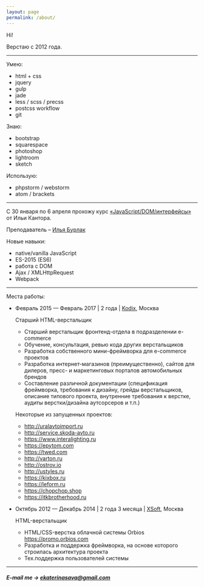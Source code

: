 ```yaml
---
layout: page
permalink: /about/
---
```


Hi!

Верстаю с 2012 года.

---

Умею:

* html + css
* jquery
* gulp
* jade
* less / scss / precss
* postcss workflow
* git

Знаю:

* bootstrap
* squarespace
* photoshop
* lightroom
* sketch

Использую:

* phpstorm / webstorm
* atom / brackets

---

С 30 января по 6 апреля прохожу курс [«JavaScript/DOM/интерфейсы»](https://learn.javascript.ru/courses/js) от Ильи Кантора.

Преподаватель – [Илья Бурлак](https://learn.javascript.ru/profile/ilya-burlak)

Новые навыки:

* native/vanilla JavaScript
* ES-2015 (ES6)
* работа с DOM
* Ajax / XMLHttpRequest
* Webpack

---

Места работы:

* Февраль 2015 — Февраль 2017 | 2 года | [Kodix](kodi.xxx), Москва

  Старший HTML-верстальщик

  - Старший верстальщик фронтенд-отдела в подразделении e-commerce
  - Обучение, консультация, ревью кода других верстальщиков
  - Разработка собственного мини-фреймворка для e-commerce проектов
  - Разработка интернет-магазинов (преимущественно), сайтов для дилеров, пресс- и маркетинговых порталов автомобильных брендов
  - Составление различной документации (спецификация фреймворка, требования к дизайну, грейды верстальщиков, описание типового проекта, внутренние требования к верстке, аудиты верстки/дизайна аутсорсеров и т.п.)

  Некоторые из запущенных проектов:
  - http://uralavtoimport.ru
  - http://service.skoda-avto.ru
  - https://www.interalighting.ru
  - https://epytom.com
  - https://twed.com
  - http://varton.ru
  - http://ostrov.io
  - http://ustyles.ru
  - https://kixbox.ru
  - https://leform.ru
  - https://chopchop.shop
  - https://itkbrotherhood.ru

* Октябрь 2012 — Декабрь 2014 | 2 года 3 месяца | [XSoft](xsoft.org), Москва

  HTML-верстальщик

  - HTML/CSS-верстка облачной системы Orbios https://promo.orbios.com
  - Разработка и поддержка фреймворка, на основе которого строилась архитектура проекта
  - Тех.поддержка пользователей системы

---  

##### E-mail me → [ekaterinasava@gmail.com](mailto:ekaterinasava@gmail.com)
